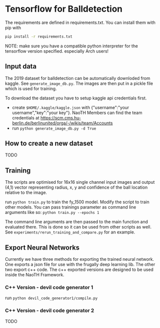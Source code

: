 # Tensorflow for Balldetection
The requirements are defined in requirements.txt. You can install them with pip with

```sh
pip install -r requirements.txt
``` 

NOTE: make sure you have a compatible python interpreter for the tensorflow version specified. especially Arch users!


## Input data
The 2019 dataset for balldetection can be automatically downloded from kaggle. See `generate_image_db.py`. The images are
then put in a pickle file which is used for training.

To download the dataset you have to setup kaggle api credentials first. 
 - create `$HOME/.kaggle/kaggle.json` with {"username":"your username","key":"your key"}. NaoTH Members
 can find the team credentials at https://scm.cms.hu-berlin.de/berlinunited/orga/-/wikis/team/Accounts
- run `python generate_image_db.py -d True`

## How to create a new dataset
TODO

## Training
The scripts are optimised for 16x16 single channel input images and output (4,1) vector representing
radius, x, y and confidence of the ball location relative to the image.

run `python train.py` to train the fy_1500 model. Modify the script to train other models. You can
pass trainings parameter as command line arguments like so:
`python train.py --epochs 1` 

The command line arguments are then passed to the main function and evaluated there. This is done 
so it can be used from other scripts as well. See `experiments/rerun_training_and_compare.py` for an
example.

## Export Neural Networks
Currently we have three methods for exporting the trained neural network. One exports a json file for 
use with the frugally deep learning lib. The other two export c++ code. The c++ exported versions are
designed to be used inside the NaoTH Framework. 

### C++ Version - devil code generator 1
run `python devil_code_generator1/compile.py`

### C++ Version - devil code generator 2
TODO